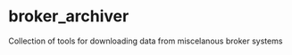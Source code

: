 broker_archiver
===============

Collection of tools for downloading data from miscelanous broker systems

